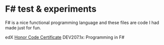 # F# test &amp; experiments
F# is a nice functional programming language and these files are code I had made just for fun.

edX [Honor Code Certificate](https://courses.edx.org/certificates/81da67be42ab40bd984745a5523bf71a) DEV207.1x: Programming in F#